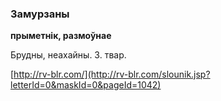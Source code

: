 ### Замурзаны
**прыметнік, размоўнае**

Брудны, неахайны. З. твар.

<a rel="author">[http://rv-blr.com/](http://rv-blr.com/slounik.jsp?letterId=0&maskId=0&pageId=1042)</a>
